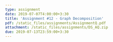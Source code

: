 ```yaml
---
type: assignment
date: 2019-07-07T4:00:00+3:30
title: 'Assignment #12 - Graph Decomposition'
pdf: /static_files/assignments/AssignmentQ.pdf
attachment: /static_files/assignments/DS_AQ.zip
due: 2019-07-13T23:59:00+3:30
---
```

